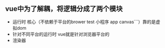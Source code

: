 ## vue中为了解耦，将逻辑分成了两个模块
 - 运行时 核心（不依赖于平台的brower test 小程序 app canvas```）靠的是虚拟dom
 - 针对不同平台的运行时 vue就是针对浏览器平台的
 - 渲染器